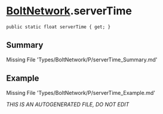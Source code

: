 # [BoltNetwork](Types/BoltNetwork.md).serverTime
`public static float serverTime { get; }`
## Summary
Missing File 'Types/BoltNetwork/P/serverTime_Summary.md'
## Example
Missing File 'Types/BoltNetwork/P/serverTime_Example.md'

*THIS IS AN AUTOGENERATED FILE, DO NOT EDIT*
